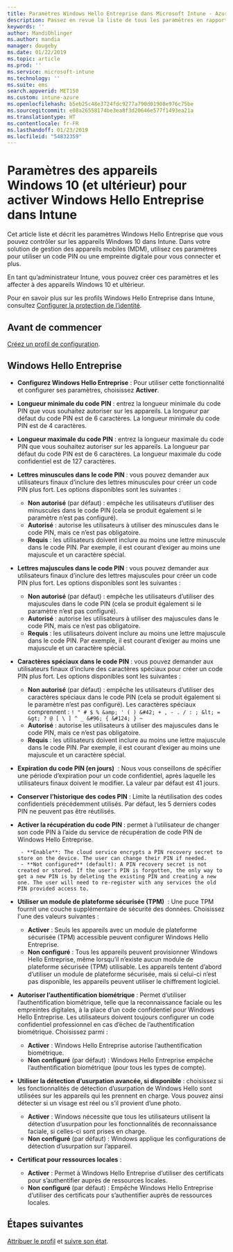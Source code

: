 ```yaml
---
title: Paramètres Windows Hello Entreprise dans Microsoft Intune - Azure | Microsoft Docs
description: Passez en revue la liste de tous les paramètres en rapport avec le code PIN, la biométrie et la détection d’usurpation dans un profil de protection d’identité pour utiliser et configurer Windows Hello Entreprise sur des appareils Windows 10 dans Microsoft Intune.
keywords: ''
author: MandiOhlinger
ms.author: mandia
manager: dougeby
ms.date: 01/22/2019
ms.topic: article
ms.prod: ''
ms.service: microsoft-intune
ms.technology: ''
ms.suite: ems
search.appverid: MET150
ms.custom: intune-azure
ms.openlocfilehash: b5eb25c48e3724fdc9277a790d01908e976c75be
ms.sourcegitcommit: e08a26558174be3ea8f3d20646e577f1493ea21a
ms.translationtype: HT
ms.contentlocale: fr-FR
ms.lasthandoff: 01/23/2019
ms.locfileid: "54832359"
---
```

# <a name="windows-10-and-newer-device-settings-to-enable-windows-hello-for-business-in-intune"></a>Paramètres des appareils Windows 10 (et ultérieur) pour activer Windows Hello Entreprise dans Intune

Cet article liste et décrit les paramètres Windows Hello Entreprise que vous pouvez contrôler sur les appareils Windows 10 dans Intune. Dans votre solution de gestion des appareils mobiles (MDM), utilisez ces paramètres pour utiliser un code PIN ou une empreinte digitale pour vous connecter et plus.

En tant qu’administrateur Intune, vous pouvez créer ces paramètres et les affecter à des appareils Windows 10 et ultérieur.

Pour en savoir plus sur les profils Windows Hello Entreprise dans Intune, consultez [Configurer la protection de l’identité](identity-protection-configure.md).

## <a name="before-you-begin"></a>Avant de commencer

[Créez un profil de configuration](identity-protection-configure.md#create-the-device-profile).

## <a name="windows-hello-for-business"></a>Windows Hello Entreprise

- **Configurez Windows Hello Entreprise** : Pour utiliser cette fonctionnalité et configurer ses paramètres, choisissez **Activer**.
- **Longueur minimale du code PIN** : entrez la longueur minimale du code PIN que vous souhaitez autoriser sur les appareils. La longueur par défaut du code PIN est de 6 caractères. La longueur minimale du code PIN est de 4 caractères.
- **Longueur maximale du code PIN** : entrez la longueur maximale du code PIN que vous souhaitez autoriser sur les appareils. La longueur par défaut du code PIN est de 6 caractères. La longueur maximale du code confidentiel est de 127 caractères.  
- **Lettres minuscules dans le code PIN** : vous pouvez demander aux utilisateurs finaux d’inclure des lettres minuscules pour créer un code PIN plus fort. Les options disponibles sont les suivantes :

  - **Non autorisé** (par défaut) : empêche les utilisateurs d’utiliser des minuscules dans le code PIN (cela se produit également si le paramètre n’est pas configuré).
  - **Autorisé** : autorise les utilisateurs à utiliser des minuscules dans le code PIN, mais ce n’est pas obligatoire.
  - **Requis** : les utilisateurs doivent inclure au moins une lettre minuscule dans le code PIN. Par exemple, il est courant d’exiger au moins une majuscule et un caractère spécial.

- **Lettres majuscules dans le code PIN** : vous pouvez demander aux utilisateurs finaux d’inclure des lettres majuscules pour créer un code PIN plus fort. Les options disponibles sont les suivantes :

  - **Non autorisé** (par défaut) : empêche les utilisateurs d’utiliser des majuscules dans le code PIN (cela se produit également si le paramètre n’est pas configuré).
  - **Autorisé** : autorise les utilisateurs à utiliser des majuscules dans le code PIN, mais ce n’est pas obligatoire.
  - **Requis** : les utilisateurs doivent inclure au moins une lettre majuscule dans le code PIN. Par exemple, il est courant d’exiger au moins une majuscule et un caractère spécial.

- **Caractères spéciaux dans le code PIN** : vous pouvez demander aux utilisateurs finaux d’inclure des caractères spéciaux pour créer un code PIN plus fort. Les options disponibles sont les suivantes :

  - **Non autorisé** (par défaut) : empêche les utilisateurs d’utiliser des caractères spéciaux dans le code PIN (cela se produit également si le paramètre n’est pas configuré).
    Les caractères spéciaux comprennent : `! " # $ % &amp; ' ( ) &#42; + , - . / : ; &lt; = &gt; ? @ [ \ ] ^ _ &#96; { &#124; } ~`
  - **Autorisé** : autorise les utilisateurs à utiliser des majuscules dans le code PIN, mais ce n’est pas obligatoire.
  - **Requis** : les utilisateurs doivent inclure au moins une lettre majuscule dans le code PIN. Par exemple, il est courant d’exiger au moins une majuscule et un caractère spécial.

- **Expiration du code PIN (en jours)**  : Nous vous conseillons de spécifier une période d’expiration pour un code confidentiel, après laquelle les utilisateurs finaux doivent le modifier. La valeur par défaut est 41 jours.

- **Conserver l’historique des codes PIN** : Limite la réutilisation des codes confidentiels précédemment utilisés. Par défaut, les 5 derniers codes PIN ne peuvent pas être réutilisés.  
- **Activer la récupération du code PIN** : permet à l’utilisateur de changer son code PIN à l’aide du service de récupération de code PIN de Windows Hello Entreprise.

       - **Enable**: The cloud service encrypts a PIN recovery secret to store on the device. The user can change their PIN if needed.  
       - **Not configured** (default): A PIN recovery secret is not created or stored. If the user's PIN is forgotten, the only way to get a new PIN is by deleting the existing PIN and creating a new one. The user will need to re-register with any services the old PIN provided access to.  

- **Utiliser un module de plateforme sécurisée (TPM)**  : Une puce TPM fournit une couche supplémentaire de sécurité des données. Choisissez l'une des valeurs suivantes :  
  - **Activer** : Seuls les appareils avec un module de plateforme sécurisée (TPM) accessible peuvent configurer Windows Hello Entreprise.
  - **Non configuré** : Tous les appareils peuvent provisionner Windows Hello Entreprise, même lorsqu’il n’existe aucun module de plateforme sécurisée (TPM) utilisable. Les appareils tentent d’abord d’utiliser un module de plateforme sécurisée, mais si celui-ci n’est pas disponible, les appareils peuvent utiliser le chiffrement logiciel.  

- **Autoriser l’authentification biométrique** : Permet d’utiliser l’authentification biométrique, telle que la reconnaissance faciale ou les empreintes digitales, à la place d’un code confidentiel pour Windows Hello Entreprise. Les utilisateurs doivent toujours configurer un code confidentiel professionnel en cas d’échec de l’authentification biométrique. Choisissez parmi :

  - **Activer** : Windows Hello Entreprise autorise l’authentification biométrique.
  - **Non configuré** (par défaut) : Windows Hello Entreprise empêche l’authentification biométrique (pour tous les types de compte).

- **Utiliser la détection d’usurpation avancée, si disponible** : choisissez si les fonctionnalités de détection d’usurpation de Windows Hello sont utilisées sur les appareils qui les prennent en charge. Vous pouvez ainsi détecter si un visage est réel ou s’il provient d’une photo.

  - **Activer** : Windows nécessite que tous les utilisateurs utilisent la détection d’usurpation pour les fonctionnalités de reconnaissance faciale, si celles-ci sont prises en charge.  
  - **Non configuré** (par défaut) : Windows applique les configurations de détection d’usurpation sur l’appareil.

- **Certificat pour ressources locales** : 

  - **Activer** : Permet à Windows Hello Entreprise d’utiliser des certificats pour s’authentifier auprès de ressources locales.
  - **Non configuré** (par défaut) : Empêche Windows Hello Entreprise d’utiliser des certificats pour s’authentifier auprès de ressources locales.  

## <a name="next-steps"></a>Étapes suivantes

[Attribuer le profil](device-profile-assign.md) et [suivre son état](device-profile-monitor.md).